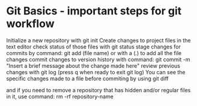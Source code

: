 # Git Basics - important steps for git workflow

Initialize a new repository with git init
Create changes to project files in the text editor
check status of those files with git status
stage changes for commits by command: git add (file name) or with a (.) to add all the file changes
commit changes to version history with command: git commit -m "Insert a brief message about the change made here"
review previous changes with git log (press q when ready to exit git log)
You can see the specific changes made to a file before commiting by using git diff

and if you need to remove a repository that has hidden and/or regular files in it, use command: rm -rf repository-name